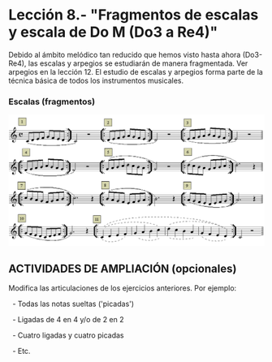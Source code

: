 
# Lección 8.- "Fragmentos de escalas y escala de Do M (Do3 a Re4)"

Debido al ámbito melódico tan reducido que hemos visto hasta ahora (Do3-Re4), las escalas y arpegios se estudiarán de manera fragmentada. Ver arpegios en la lección 12.
El estudio de escalas y arpegios forma parte de la técnica básica de todos los instrumentos musicales.

### Escalas (fragmentos)

<img src="img/Escalas_Do3-Re4.gif" alt="Escalas fragmentadas Do3-Re4" title="Escalas fragmentadas Do3-Re4" />



## ACTIVIDADES DE AMPLIACIÓN (opcionales)


Modifica las articulaciones de los ejercicios anteriores. Por ejemplo:

  - Todas las notas sueltas ('picadas')

  - Ligadas de 4 en 4 y/o de 2 en 2

  - Cuatro ligadas y cuatro picadas

  - Etc.
